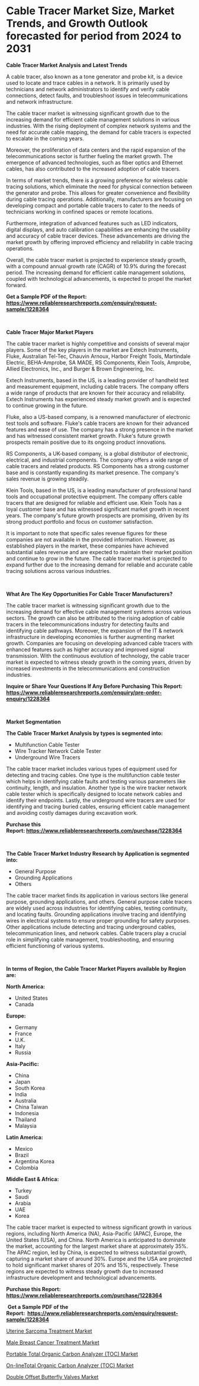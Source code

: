 <p><h1>Cable Tracer Market Size, Market Trends, and Growth Outlook forecasted for period from 2024 to 2031</h1></p><p><strong>Cable Tracer Market Analysis and Latest Trends</strong></p>
<p><p>A cable tracer, also known as a tone generator and probe kit, is a device used to locate and trace cables in a network. It is primarily used by technicians and network administrators to identify and verify cable connections, detect faults, and troubleshoot issues in telecommunications and network infrastructure.</p><p>The cable tracer market is witnessing significant growth due to the increasing demand for efficient cable management solutions in various industries. With the rising deployment of complex network systems and the need for accurate cable mapping, the demand for cable tracers is expected to escalate in the coming years.</p><p>Moreover, the proliferation of data centers and the rapid expansion of the telecommunications sector is further fueling the market growth. The emergence of advanced technologies, such as fiber optics and Ethernet cables, has also contributed to the increased adoption of cable tracers.</p><p>In terms of market trends, there is a growing preference for wireless cable tracing solutions, which eliminate the need for physical connection between the generator and probe. This allows for greater convenience and flexibility during cable tracing operations. Additionally, manufacturers are focusing on developing compact and portable cable tracers to cater to the needs of technicians working in confined spaces or remote locations.</p><p>Furthermore, integration of advanced features such as LED indicators, digital displays, and auto calibration capabilities are enhancing the usability and accuracy of cable tracer devices. These advancements are driving the market growth by offering improved efficiency and reliability in cable tracing operations.</p><p>Overall, the cable tracer market is projected to experience steady growth, with a compound annual growth rate (CAGR) of 10.9% during the forecast period. The increasing demand for efficient cable management solutions, coupled with technological advancements, is expected to propel the market forward.</p></p>
<p><strong>Get a Sample PDF of the Report:&nbsp; <a href="https://www.reliableresearchreports.com/enquiry/request-sample/1228364">https://www.reliableresearchreports.com/enquiry/request-sample/1228364</a></strong></p>
<p>&nbsp;</p>
<p><strong>Cable Tracer Major Market Players</strong></p>
<p><p>The cable tracer market is highly competitive and consists of several major players. Some of the key players in the market are Extech Instruments, Fluke, Australian Tel-Tec, Chauvin Arnoux, Harbor Freight Tools, Martindale Electric, BEHA-Amprobe, SA MADE, RS Components, Klein Tools, Amprobe, Allied Electronics, Inc., and Burger & Brown Engineering, Inc.</p><p>Extech Instruments, based in the US, is a leading provider of handheld test and measurement equipment, including cable tracers. The company offers a wide range of products that are known for their accuracy and reliability. Extech Instruments has experienced steady market growth and is expected to continue growing in the future.</p><p>Fluke, also a US-based company, is a renowned manufacturer of electronic test tools and software. Fluke's cable tracers are known for their advanced features and ease of use. The company has a strong presence in the market and has witnessed consistent market growth. Fluke's future growth prospects remain positive due to its ongoing product innovations.</p><p>RS Components, a UK-based company, is a global distributor of electronic, electrical, and industrial components. The company offers a wide range of cable tracers and related products. RS Components has a strong customer base and is constantly expanding its market presence. The company's sales revenue is growing steadily.</p><p>Klein Tools, based in the US, is a leading manufacturer of professional hand tools and occupational protective equipment. The company offers cable tracers that are designed for reliable and efficient use. Klein Tools has a loyal customer base and has witnessed significant market growth in recent years. The company's future growth prospects are promising, driven by its strong product portfolio and focus on customer satisfaction.</p><p>It is important to note that specific sales revenue figures for these companies are not available in the provided information. However, as established players in the market, these companies have achieved substantial sales revenue and are expected to maintain their market position and continue to grow in the future. The cable tracer market is projected to expand further due to the increasing demand for reliable and accurate cable tracing solutions across various industries.</p></p>
<p>&nbsp;</p>
<p><strong>What Are The Key Opportunities For Cable Tracer Manufacturers?</strong></p>
<p><p>The cable tracer market is witnessing significant growth due to the increasing demand for effective cable management systems across various sectors. The growth can also be attributed to the rising adoption of cable tracers in the telecommunications industry for detecting faults and identifying cable pathways. Moreover, the expansion of the IT & network infrastructure in developing economies is further augmenting market growth. Companies are focusing on developing advanced cable tracers with enhanced features such as higher accuracy and improved signal transmission. With the continuous evolution of technology, the cable tracer market is expected to witness steady growth in the coming years, driven by increased investments in the telecommunications and construction industries.</p></p>
<p><strong>Inquire or Share Your Questions If Any Before Purchasing This Report: <a href="https://www.reliableresearchreports.com/enquiry/pre-order-enquiry/1228364">https://www.reliableresearchreports.com/enquiry/pre-order-enquiry/1228364</a></strong></p>
<p>&nbsp;</p>
<p><strong>Market Segmentation</strong></p>
<p><strong>The Cable Tracer Market Analysis by types is segmented into:</strong></p>
<p><ul><li>Multifunction Cable Tester</li><li>Wire Tracker Network Cable Tester</li><li>Underground Wire Tracers</li></ul></p>
<p><p>The cable tracer market includes various types of equipment used for detecting and tracing cables. One type is the multifunction cable tester which helps in identifying cable faults and testing various parameters like continuity, length, and insulation. Another type is the wire tracker network cable tester which is specifically designed to locate network cables and identify their endpoints. Lastly, the underground wire tracers are used for identifying and tracing buried cables, ensuring efficient cable management and avoiding costly damages during excavation work.</p></p>
<p><strong>Purchase this Report:&nbsp;<a href="https://www.reliableresearchreports.com/purchase/1228364">https://www.reliableresearchreports.com/purchase/1228364</a></strong></p>
<p>&nbsp;</p>
<p><strong>The Cable Tracer Market Industry Research by Application is segmented into:</strong></p>
<p><ul><li>General Purpose</li><li>Grounding Applications</li><li>Others</li></ul></p>
<p><p>The cable tracer market finds its application in various sectors like general purpose, grounding applications, and others. General purpose cable tracers are widely used across industries for identifying cables, testing continuity, and locating faults. Grounding applications involve tracing and identifying wires in electrical systems to ensure proper grounding for safety purposes. Other applications include detecting and tracing underground cables, telecommunication lines, and network cables. Cable tracers play a crucial role in simplifying cable management, troubleshooting, and ensuring efficient functioning of various systems.</p></p>
<p>&nbsp;</p>
<p><strong>In terms of Region, the Cable Tracer Market Players available by Region are:</strong></p>
<p>
    <p> <strong> North America: </strong>
        <ul>
            <li>United States</li>
            <li>Canada</li>
        </ul>
        </p> 
    <p> <strong> Europe: </strong>
        <ul>
            <li>Germany</li>
            <li>France</li>
            <li>U.K.</li>
            <li>Italy</li>
            <li>Russia</li>
        </ul>
        </p> 
    <p> <strong> Asia-Pacific: </strong>
        <ul>
            <li>China</li>
            <li>Japan</li>
            <li>South Korea</li>
            <li>India</li>
            <li>Australia</li>
            <li>China Taiwan</li>
            <li>Indonesia</li>
            <li>Thailand</li>
            <li>Malaysia</li>
        </ul>
        </p> 
    <p> <strong> Latin America: </strong>
        <ul>
            <li>Mexico</li>
            <li>Brazil</li>
            <li>Argentina Korea</li>
            <li>Colombia</li>
        </ul>
        </p> 
    <p> <strong> Middle East & Africa: </strong>
        <ul>
            <li>Turkey</li>
            <li>Saudi</li>
            <li>Arabia</li>
            <li>UAE</li>
            <li>Korea</li>
        </ul>
    </p>
    </p>
<p><p>The cable tracer market is expected to witness significant growth in various regions, including North America (NA), Asia-Pacific (APAC), Europe, the United States (USA), and China. North America is anticipated to dominate the market, accounting for the largest market share at approximately 35%. The APAC region, led by China, is expected to witness substantial growth, capturing a market share of around 30%. Europe and the USA are projected to hold significant market shares of 20% and 15%, respectively. These regions are expected to witness steady growth due to increased infrastructure development and technological advancements.</p></p>
<p><strong>Purchase this Report: <a href="https://www.reliableresearchreports.com/purchase/1228364">https://www.reliableresearchreports.com/purchase/1228364</a></strong></p>
<p>&nbsp;<strong>Get a Sample PDF of the Report:&nbsp;&nbsp;<a href="https://www.reliableresearchreports.com/enquiry/request-sample/1228364">https://www.reliableresearchreports.com/enquiry/request-sample/1228364</a></strong></p>
<p><strong></strong></p>
<p><p><a href="https://medium.com/p/d97d6a5b80b9/edit">Uterine Sarcoma Treatment Market</a></p><p><a href="https://medium.com/p/9f5d792d49f4/edit">Male Breast Cancer Treatment Market</a></p><p><a href="https://issuu.com/reportprime-2/docs/portable-total-organic-carbon-analyzer-toc-market-">Portable Total Organic Carbon Analyzer (TOC) Market</a></p><p><a href="https://issuu.com/reportprime-2/docs/on-linetotal-organic-carbon-analyzer-toc-market-si">On-lineTotal Organic Carbon Analyzer (TOC) Market</a></p><p><a href="https://github.com/Chiragrp23/Market-Research-Report-List-2/blob/main/double-offset-butterfly-valves-market.md">Double Offset Butterfly Valves Market</a></p></p>